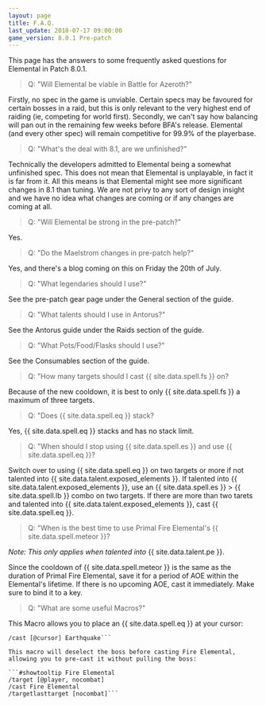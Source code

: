 ```yaml
---
layout: page
title: F.A.Q.
last_update: 2018-07-17 09:00:00
game_version: 8.0.1 Pre-patch
---
```


This page has the answers to some frequently asked questions for Elemental in Patch 8.0.1.

> Q: "Will Elemental be viable in Battle for Azeroth?"

Firstly, no spec in the game is unviable. Certain specs may be favoured for certain bosses in a raid, but this is only relevant to the very highest end of raiding (ie, competing for world first). Secondly, we can't say how balancing will pan out in the remaining few weeks before BFA's release. Elemental (and every other spec) will remain competitive for 99.9% of the playerbase.

> Q: "What's the deal with 8.1, are we unfinished?"

Technically the developers admitted to Elemental being a somewhat unfinished spec.  This does not mean that Elemental is unplayable, in fact it is far from it.  All this means is that Elemental might see more significant changes in 8.1 than tuning. We are not privy to any sort of design insight and we have no idea what changes are coming or if any changes are coming at all.

> Q: "Will Elemental be strong in the pre-patch?"

Yes.

> Q: "Do the Maelstrom changes in pre-patch help?"

Yes, and there's a blog coming on this on Friday the 20th of July.

> Q: "What legendaries should I use?"

See the pre-patch gear page under the General section of the guide.

> Q: "What talents should I use in Antorus?"

See the Antorus guide under the Raids section of the guide.

> Q: "What Pots/Food/Flasks should I use?"

See the Consumables section of the guide.

> Q: "How many targets should I cast {{ site.data.spell.fs }} on?

Because of the new cooldown, it is best to only {{ site.data.spell.fs }} a maximum of three targets.

> Q: "Does {{ site.data.spell.eq }} stack?

Yes, {{ site.data.spell.eq }} stacks and has no stack limit.

> Q: "When should I stop using {{ site.data.spell.es }} and use {{ site.data.spell.eq }}?

Switch over to using {{ site.data.spell.eq }} on two targets or more if not talented into {{ site.data.talent.exposed_elements }}.  If talented into {{ site.data.talent.exposed_elements }}, use an {{ site.data.spell.es }} > {{ site.data.spell.lb }} combo on two targets.  If there are more than two tarets and talented into {{ site.data.talent.exposed_elements }}, cast {{ site.data.spell.eq }}.

> Q: "When is the best time to use Primal Fire Elemental's {{ site.data.spell.meteor }}?

*Note: This only applies when talented into* {{ site.data.talent.pe }}.

Since the cooldown of {{ site.data.spell.meteor }} is the same as the duration of Primal Fire Elemental, save it for a period of AOE within the Elemental's lifetime.  If there is no upcoming AOE, cast it immediately.  Make sure to bind it to a key.

> Q: "What are some useful Macros?"

 This Macro allows you to place an {{ site.data.spell.eq }} at your cursor:

 ```#showtooltip Earthquake
 /cast [@cursor] Earthquake```

 This macro will deselect the boss before casting Fire Elemental, allowing you to pre-cast it without pulling the boss:

 ```#showtooltip Fire Elemental
 /target [@player, nocombat]
 /cast Fire Elemental
 /targetlasttarget [nocombat]```

